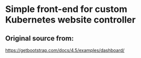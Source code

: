 # Simple front-end for custom Kubernetes website controller

## Original source from:
https://getbootstrap.com/docs/4.5/examples/dashboard/

